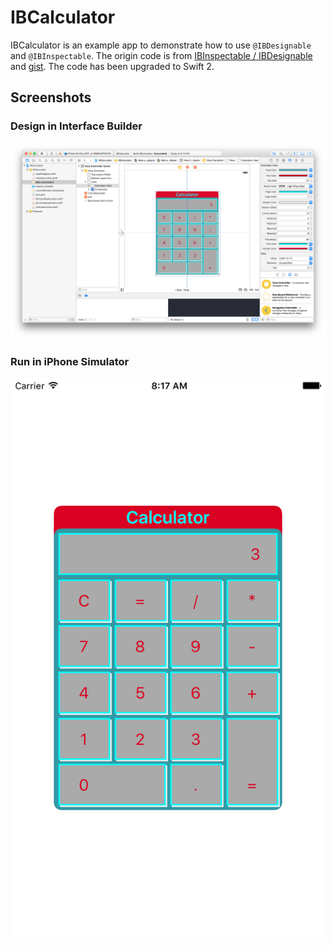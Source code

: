 IBCalculator
============

IBCalculator is an example app to demonstrate how to use `@IBDesignable` and `@IBInspectable`. The origin code is from [IBInspectable / IBDesignable](http://nshipster.com/ibinspectable-ibdesignable/) and [gist](https://gist.github.com/natecook1000/4269059121ec247fbb90). The code has been upgraded to Swift 2.

## Screenshots

### Design in Interface Builder
![IBCalculator](https://raw.githubusercontent.com/JakeLin/IBCalculator/master/screenshots/IBCalculator.png)

### Run in iPhone Simulator
![IBCalculator](https://raw.githubusercontent.com/JakeLin/IBCalculator/master/screenshots/IBCalcalator-iPhone.png)
